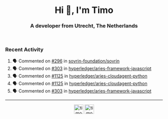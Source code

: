<h1 align="center">Hi 👋, I'm Timo</h1>
<h3 align="center">A developer from Utrecht, The Netherlands</h3>
<br/>
<!-- https://github.com/rahuldkjain/github-profile-readme-generator --!>

<!--  <p align="left"><img src="https://github-readme-stats.vercel.app/api?username=timoglastra&show_icons=true&count_private=true&" alt="timoglastra" /></p> --!>

<!--
Github language stats
<p align="left"><img src="https://github-readme-stats.vercel.app/api/top-langs/?username=timoglastra&layout=compact" alt="timoglastra" /><p>
-->

<!-- Codestats language stats -->
<!-- <p align="left"><img src="https://codestats-readme.vercel.app/api/top-langs/?username=timoglastra&layout=compact&language_count=12" alt="timoglastra" /><p>    --!>
  
<h3>Recent Activity</h3>

<!--START_SECTION:activity-->
1. 🗣 Commented on [#296](https://github.com/sovrin-foundation/sovrin/issues/296) in [sovrin-foundation/sovrin](https://github.com/sovrin-foundation/sovrin)
2. 🗣 Commented on [#303](https://github.com/hyperledger/aries-framework-javascript/issues/303) in [hyperledger/aries-framework-javascript](https://github.com/hyperledger/aries-framework-javascript)
3. 🗣 Commented on [#1125](https://github.com/hyperledger/aries-cloudagent-python/issues/1125) in [hyperledger/aries-cloudagent-python](https://github.com/hyperledger/aries-cloudagent-python)
4. 🗣 Commented on [#1125](https://github.com/hyperledger/aries-cloudagent-python/issues/1125) in [hyperledger/aries-cloudagent-python](https://github.com/hyperledger/aries-cloudagent-python)
5. 🗣 Commented on [#303](https://github.com/hyperledger/aries-framework-javascript/issues/303) in [hyperledger/aries-framework-javascript](https://github.com/hyperledger/aries-framework-javascript)
<!--END_SECTION:activity-->

---

<p align="center">
<a href="https://twitter.com/timoglastra" target="blank"><img align="center" src="https://cdn.jsdelivr.net/npm/simple-icons@3.0.1/icons/twitter.svg" alt="timoglastra" height="30" width="30" /></a>
<a href="https://linkedin.com/in/timoglastra" target="blank"><img align="center" src="https://cdn.jsdelivr.net/npm/simple-icons@3.0.1/icons/linkedin.svg" alt="timoglastra" height="30" width="30" /></a>
</p>



